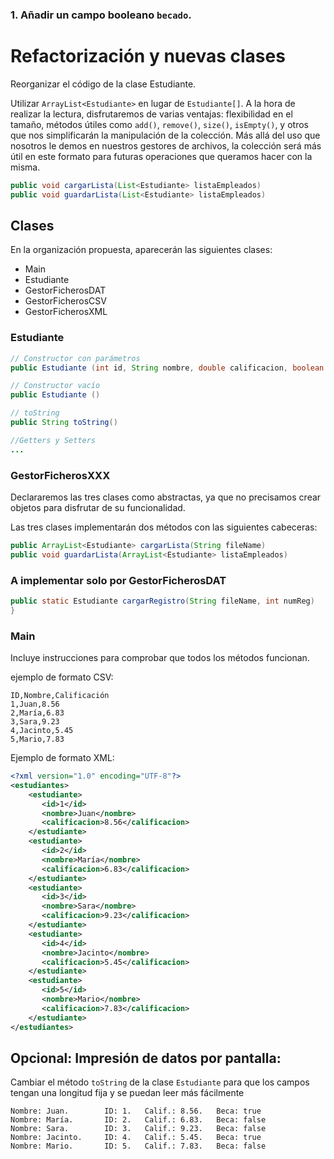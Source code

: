 
### 1. Añadir un campo booleano `becado`.

# Refactorización y nuevas clases

Reorganizar el código de la clase Estudiante.

Utilizar `ArrayList<Estudiante>` en lugar de `Estudiante[]`. A la hora de realizar la lectura, disfrutaremos de varias ventajas: flexibilidad en el tamaño, métodos útiles como `add()`, `remove()`, `size()`, `isEmpty()`, y otros que nos simplificarán la manipulación de la colección. Más allá del uso que nosotros le demos en nuestros gestores de archivos, la colección será más útil en este formato para futuras operaciones que queramos hacer con la misma.

```java
public void cargarLista(List<Estudiante> listaEmpleados)
public void guardarLista(List<Estudiante> listaEmpleados)
```

## Clases
En la organización propuesta, aparecerán las siguientes clases:
- Main
- Estudiante
- GestorFicherosDAT
- GestorFicherosCSV
- GestorFicherosXML
### Estudiante
```java
// Constructor con parámetros
public Estudiante (int id, String nombre, double calificacion, boolean beca)

// Constructor vacío
public Estudiante ()

// toString
public String toString()

//Getters y Setters
...
```
### GestorFicherosXXX
Declararemos las tres clases como abstractas, ya que no precisamos crear objetos para disfrutar de su funcionalidad. 

Las tres clases implementarán dos métodos con las siguientes cabeceras:
```java
public ArrayList<Estudiante> cargarLista(String fileName)
public void guardarLista(ArrayList<Estudiante> listaEmpleados)
```

### A implementar solo por GestorFicherosDAT

```Java
public static Estudiante cargarRegistro(String fileName, int numReg)
}
```

### Main
Incluye instrucciones para comprobar que todos los métodos funcionan.

ejemplo de formato CSV:
```CSV
ID,Nombre,Calificación  
1,Juan,8.56  
2,María,6.83  
3,Sara,9.23  
4,Jacinto,5.45  
5,Mario,7.83
```

Ejemplo de formato XML:
```XML
<?xml version="1.0" encoding="UTF-8"?>  
<estudiantes>  
    <estudiante>       
	   <id>1</id>  
       <nombre>Juan</nombre>  
       <calificacion>8.56</calificacion>  
    </estudiante>
    <estudiante>       
	   <id>2</id>  
       <nombre>María</nombre>  
       <calificacion>6.83</calificacion>  
    </estudiante>    
    <estudiante>       
       <id>3</id>  
       <nombre>Sara</nombre>  
       <calificacion>9.23</calificacion>  
    </estudiante>    
    <estudiante>       
       <id>4</id>  
       <nombre>Jacinto</nombre>  
       <calificacion>5.45</calificacion>  
    </estudiante>    
    <estudiante>       
       <id>5</id>  
       <nombre>Mario</nombre>  
       <calificacion>7.83</calificacion>  
    </estudiante>
</estudiantes>
```

## Opcional: Impresión de datos por pantalla:
Cambiar el método `toString` de la clase `Estudiante` para que los campos tengan una longitud fija y se puedan leer más fácilmente

```
Nombre: Juan.        ID: 1.   Calif.: 8.56.   Beca: true
Nombre: María.       ID: 2.   Calif.: 6.83.   Beca: false
Nombre: Sara.        ID: 3.   Calif.: 9.23.   Beca: false
Nombre: Jacinto.     ID: 4.   Calif.: 5.45.   Beca: true
Nombre: Mario.       ID: 5.   Calif.: 7.83.   Beca: false
```
